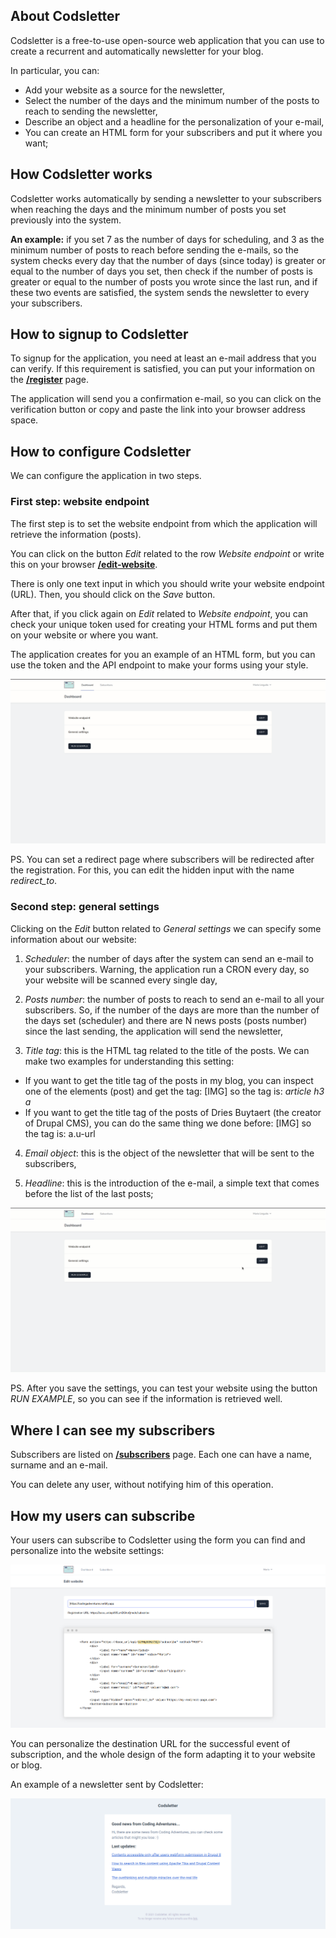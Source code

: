 ## About Codsletter

Codsletter is a free-to-use open-source web application that you can use to create a recurrent and automatically newsletter for your blog.

In particular, you can: 

- Add your website as a source for the newsletter,
- Select the number of the days and the minimum number of the posts to reach to sending the newsletter,
- Describe an object and a headline for the personalization of your e-mail, 
- You can create an HTML form for your subscribers and put it where you want;

## How Codsletter works

Codsletter works automatically by sending a newsletter to your subscribers when reaching the days and the minimum number of posts you set previously into the system. 

**An example:** if you set 7 as the number of days for scheduling, and 3 as the minimum number of posts to reach before sending the e-mails, so the system checks every day that the number of days (since today) is greater or equal to the number of days you set, then check if the number of posts is greater or equal to the number of posts you wrote since the last run, and if these two events are satisfied, the system sends the newsletter to every your subscribers.

## How to signup to Codsletter
To signup for the application, you need at least an e-mail address that you can verify. If this requirement is satisfied, you can put your information on the **[/register](http://codsletter.herokuapp.com/register)** page.

The application will send you a confirmation e-mail, so you can click on the verification button or copy and paste the link into your browser address space.

## How to configure Codsletter

We can configure the application in two steps.

### First step: website endpoint
The first step is to set the website endpoint from which the application will retrieve the information (posts). 

You can click on the button *Edit* related to the row *Website endpoint* or write this on your browser **[/edit-website](http://codsletter.herokuapp.com/edit-website)**. 

There is only one text input in which you should write your website endpoint (URL). Then, you should click on the *Save* button. 

After that, if you click again on *Edit* related to *Website endpoint*, you can check your unique token used for creating your HTML forms and put them on your website or where you want.

The application creates for you an example of an HTML form, but you can use the token and the API endpoint to make your forms using your style.

![Edit the website](screenshots/edit-website.gif)

PS. You can set a redirect page where subscribers will be redirected after the registration. For this, you can edit the hidden input with the name _redirect_to_.

### Second step: general settings

Clicking on the *Edit* button related to *General settings* we can specify some information about our website: 

1. _Scheduler_: the number of days after the system can send an e-mail to your subscribers. Warning, the application run a CRON every day, so your website will be scanned every single day,

2. _Posts number_: the number of posts to reach to send an e-mail to all your subscribers. So, if the number of the days are more than the number of the days set (scheduler) and there are N news posts (posts number) since the last sending, the application will send the newsletter,

3. _Title tag_: this is the HTML tag related to the title of the posts. We can make two examples for understanding this setting: 
- If you want to get the title tag of the posts in my blog, you can inspect one of the elements (post) and get the tag: [IMG] so the tag is: _article h3 a_
- If you want to get the title tag of the posts of Dries Buytaert (the creator of Drupal CMS), you can do the same thing we done before: [IMG] so the tag is: a.u-url

4. _Email object_: this is the object of the newsletter that will be sent to the subscribers, 

5. _Headline_: this is the introduction of the e-mail, a simple text that comes before the list of the last posts;

![Edit the settings](screenshots/edit-settings.gif)

PS. After you save the settings, you can test your website using the button *RUN EXAMPLE*, so you can see if the information is retrieved well.

## Where I can see my subscribers
Subscribers are listed on **[/subscribers](http://codsletter.herokuapp.com/subscribers)** page. Each one can have a name, surname and an e-mail.

You can delete any user, without notifying him of this operation.

## How my users can subscribe

Your users can subscribe to Codsletter using the form you can find and personalize into the website settings: 

![The forms you can use for your users](screenshots/edit-website.png)

You can personalize the destination URL for the successful event of subscription, and the whole design of the form adapting it to your website or blog.

An example of a newsletter sent by Codsletter:

![Example of a newsletter for my blog](screenshots/newsletter-example.png)

